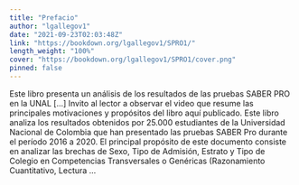 ```yaml
---
title: "Prefacio"
author: "lgallegov1"
date: "2021-09-23T02:03:48Z"
link: "https://bookdown.org/lgallegov1/SPRO1/"
length_weight: "100%"
cover: "https://bookdown.org/lgallegov1/SPRO1/cover.png"
pinned: false
---
```


Este libro presenta un análisis de los resultados de las pruebas SABER PRO en la UNAL [...] Invito al lector a observar el video que resume las principales motivaciones y propósitos del libro aquí publicado. Este libro analiza los resultados obtenidos por 25.000 estudiantes de la Universidad Nacional de Colombia que han presentado las pruebas SABER Pro durante el período 2016 a 2020. El principal propósito de este documento consiste en analizar las brechas de Sexo, Tipo de Admisión, Estrato y Tipo de Colegio en Competencias Transversales o Genéricas (Razonamiento Cuantitativo, Lectura ...
